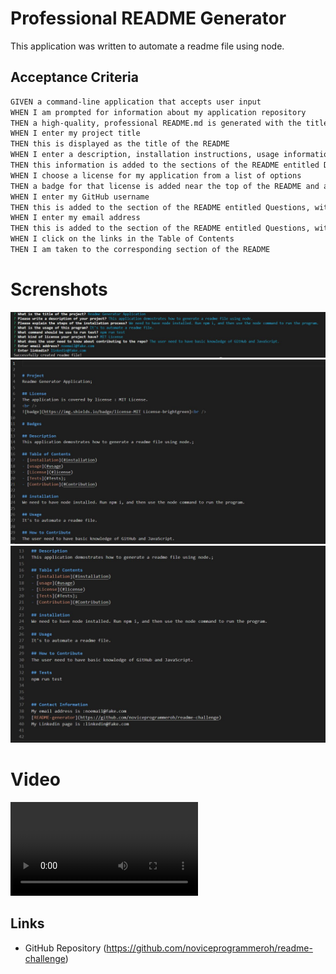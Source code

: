 # Professional README Generator
This application was written to automate a readme file using node.


## Acceptance Criteria

```md
GIVEN a command-line application that accepts user input
WHEN I am prompted for information about my application repository
THEN a high-quality, professional README.md is generated with the title of my project and sections entitled Description, Table of Contents, Installation, Usage, License, Contributing, Tests, and Questions
WHEN I enter my project title
THEN this is displayed as the title of the README
WHEN I enter a description, installation instructions, usage information, contribution guidelines, and test instructions
THEN this information is added to the sections of the README entitled Description, Installation, Usage, Contributing, and Tests
WHEN I choose a license for my application from a list of options
THEN a badge for that license is added near the top of the README and a notice is added to the section of the README entitled License that explains which license the application is covered under
WHEN I enter my GitHub username
THEN this is added to the section of the README entitled Questions, with a link to my GitHub profile
WHEN I enter my email address
THEN this is added to the section of the README entitled Questions, with instructions on how to reach me with additional questions
WHEN I click on the links in the Table of Contents
THEN I am taken to the corresponding section of the README
```
# Screnshots
![This is an image](./Develop/images/readme_genarator_application.jpg)
![This is an image](./Develop/images/main_screenshot.jpg)
![This is an image](./Develop/images/second_screenshot.jpg)

# Video

![Video link](.Develop/demo_video/Readme%20file%20generator%20app%202.mp4)

## Links ##

- GitHub Repository
(https://github.com/noviceprogrammeroh/readme-challenge)






